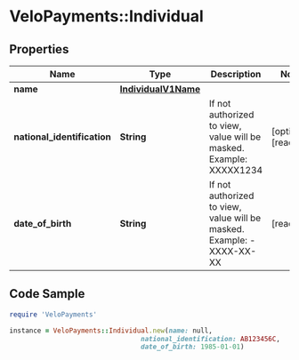 # VeloPayments::Individual

## Properties

Name | Type | Description | Notes
------------ | ------------- | ------------- | -------------
**name** | [**IndividualV1Name**](IndividualV1Name.md) |  | 
**national_identification** | **String** | If not authorized to view, value will be masked. Example: XXXXX1234 | [optional] [readonly] 
**date_of_birth** | **String** | If not authorized to view, value will be masked. Example: - XXXX-XX-XX | [readonly] 

## Code Sample

```ruby
require 'VeloPayments'

instance = VeloPayments::Individual.new(name: null,
                                 national_identification: AB123456C,
                                 date_of_birth: 1985-01-01)
```


